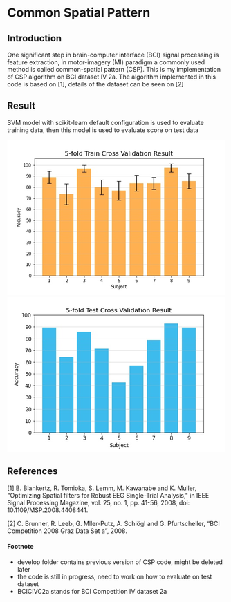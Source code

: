 # Common Spatial Pattern

## Introduction
One significant step in brain-computer interface (BCI) signal processing is feature extraction, in motor-imagery (MI) paradigm a commonly used method is called common-spatial pattern (CSP). This is my implementation of CSP algorithm on BCI dataset IV 2a. The algorithm implemented in this code is based on [1], details of the dataset can be seen on [2]

## Result
SVM model with scikit-learn default configuration is used to evaluate training data, then this model is used to evaluate score on test data  

![5fold_train_result.jpg](./images/5fold_train_result.jpg) ![5fold_test_result.jpg](./images/5fold_test_result.jpg)



## References
[1] B. Blankertz, R. Tomioka, S. Lemm, M. Kawanabe and K. Muller, "Optimizing Spatial filters for Robust EEG Single-Trial Analysis," in IEEE Signal Processing Magazine, vol. 25, no. 1, pp. 41-56, 2008, doi: 10.1109/MSP.2008.4408441.

[2] C. Brunner, R. Leeb, G. Mller-Putz, A. Schlögl and G. Pfurtscheller, “BCI Competition 2008 Graz Data Set a”, 2008.



#### Footnote
* develop folder contains previous version of CSP code, might be deleted later
* the code is still in progress, need to work on how to evaluate on test dataset
* BCICIVC2a stands for BCI Competition IV dataset 2a
